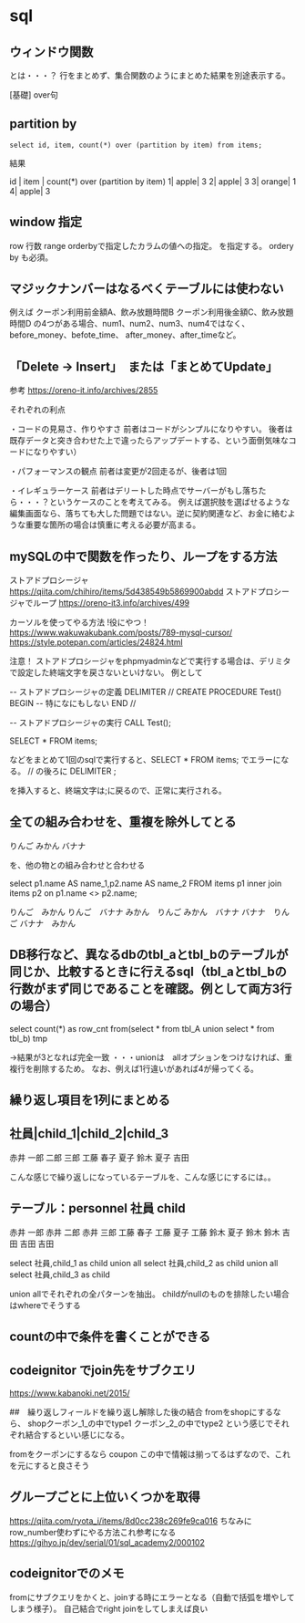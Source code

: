 # sql
## ウィンドウ関数

とは・・・？
行をまとめず、集合関数のようにまとめた結果を別途表示する。

[基礎]
over句

## partition by
`select id, item, count(*) over (partition by item) from items;`

結果

id | item | count(*) over (partition by item) 
1|  apple|   3
2|  apple|   3
3|  orange|  1
4|  apple|   3

## window 指定
row 行数
range orderbyで指定したカラムの値への指定。
を指定する。
ordery by も必須。


## マジックナンバーはなるべくテーブルには使わない
例えば
クーポン利用前金額A、飲み放題時間B
クーポン利用後金額C、飲み放題時間D
の4つがある場合、num1、num2、num3、num4ではなく、
before_money、befote_time、
after_money、after_timeなど。

## 「Delete → Insert」　または「まとめてUpdate」

参考
https://oreno-it.info/archives/2855

それぞれの利点

・コードの見易さ、作りやすさ
前者はコードがシンプルになりやすい。
後者は既存データと突き合わせた上で違ったらアップデートする、という面倒気味なコードになりやすい）

・パフォーマンスの観点
前者は変更が2回走るが、後者は1回

・イレギュラーケース
前者はデリートした時点でサーバーがもし落ちたら・・・？というケースのことを考えてみる。
例えば選択肢を選ばせるような編集画面なら、落ちても大した問題ではない。逆に契約関連など、お金に絡むような重要な箇所の場合は慎重に考える必要が高まる。


## mySQLの中で関数を作ったり、ループをする方法
ストアドプロシージャ
https://qiita.com/chihiro/items/5d438549b5869900abdd
ストアドプロシージャでループ
https://oreno-it3.info/archives/499

カーソルを使ってやる方法 !役にやつ！
https://www.wakuwakubank.com/posts/789-mysql-cursor/
https://style.potepan.com/articles/24824.html

注意！
ストアドプロシージャをphpmyadminなどで実行する場合は、デリミタで設定した終端文字を戻さないといけない。
例として

-- ストアドプロシージャの定義
DELIMITER //
CREATE PROCEDURE Test()
BEGIN
	-- 特になにもしない
END
//

-- ストアドプロシージャの実行
CALL Test();

SELECT * FROM items;

などをまとめて1回のsqlで実行すると、SELECT * FROM items; でエラーになる。
// の後ろに
DELIMITER ;

を挿入すると、終端文字は;に戻るので、正常に実行される。


## 全ての組み合わせを、重複を除外してとる

りんご
みかん
バナナ

を、他の物との組み合わせと合わせる

select p1.name AS name_1,p2.name AS name_2
FROM items p1 inner join items p2
on p1.name <> p2.name;

りんご　みかん
りんご　バナナ
みかん　りんご
みかん　バナナ
バナナ　りんご
バナナ　みかん


## DB移行など、異なるdbのtbl_aとtbl_bのテーブルが同じか、比較するときに行えるsql（tbl_aとtbl_bの行数がまず同じであることを確認。例として両方3行の場合）
select count(*) as row_cnt
from(select * from tbl_A 
     union
    select * from tbl_b) tmp
    
→結果が3となれば完全一致
・・・unionは　allオプションをつけなければ、重複行を削除するため。
なお、例えば1行違いがあれば4が帰ってくる。


## 繰り返し項目を1列にまとめる

社員|child_1|child_2|child_3
----------------------------
赤井 一郎     二郎    三郎
工藤 春子     夏子
鈴木 夏子
吉田

こんな感じで繰り返しになっているテーブルを、こんな感じにするには。。

テーブル：personnel
社員 child
-----------
赤井 一郎
赤井 二郎
赤井 三郎
工藤 春子
工藤 夏子
工藤 
鈴木 夏子
鈴木
鈴木
吉田
吉田
吉田

select 社員,child_1 as child
union all
select 社員,child_2 as child
union all
select 社員,child_3 as child

union allでそれぞれの全パターンを抽出。
childがnullのものを排除したい場合はwhereでそうする


## countの中で条件を書くことができる

## codeignitor でjoin先をサブクエリ
https://www.kabanoki.net/2015/


##　繰り返しフィールドを繰り返し解除した後の結合
fromをshopにするなら、
shopクーポン_1_の中でtype1
クーポン_2_の中でtype2	
という感じでそれぞれ結合するといい感じになる。			
			
fromをクーポンにするなら
coupon	この中で情報は揃ってるはずなので、これを元にすると良さそう	

## グループごとに上位いくつかを取得
https://qiita.com/ryota_i/items/8d0cc238c269fe9ca016
ちなみにrow_number使わずにやる方法これ参考になる
https://gihyo.jp/dev/serial/01/sql_academy2/000102

## codeignitorでのメモ
fromにサブクエリをかくと、joinする時にエラーとなる（自動で括弧を増やしてしまう様子）。
自己結合でright joinをしてしまえば良い

